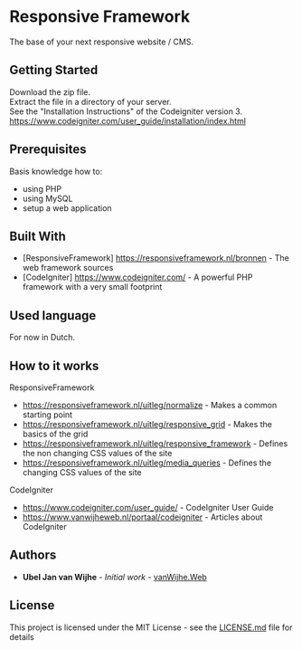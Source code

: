 # Responsive Framework

The base of your next responsive website / CMS.

## Getting Started

Download the zip file.   
Extract the file in a directory of your server.  
See the "Installation Instructions" of the Codeigniter version 3.  
https://www.codeigniter.com/user_guide/installation/index.html  

## Prerequisites

Basis knowledge how to: 
* using PHP
* using MySQL 
* setup a web application   

## Built With

* [ResponsiveFramework] https://responsiveframework.nl/bronnen - The web framework sources
* [CodeIgniter] https://www.codeigniter.com/ - A powerful PHP framework with a very small footprint

## Used language

For now in Dutch.

## How to it works

ResponsiveFramework
* https://responsiveframework.nl/uitleg/normalize - Makes a common starting point  
* https://responsiveframework.nl/uitleg/responsive_grid - Makes the basics of the grid
* https://responsiveframework.nl/uitleg/responsive_framework - Defines the non changing CSS values of the site
* https://responsiveframework.nl/uitleg/media_queries - Defines the changing CSS values of the site

CodeIgniter
* https://www.codeigniter.com/user_guide/ - CodeIgniter User Guide  
* https://www.vanwijheweb.nl/portaal/codeigniter - Articles about CodeIgniter


## Authors

* **Ubel Jan van Wijhe** - *Initial work* - [vanWijhe.Web](https://www.vanwijheweb.nl)

## License

This project is licensed under the MIT License - see the [LICENSE.md](LICENSE.md) file for details
